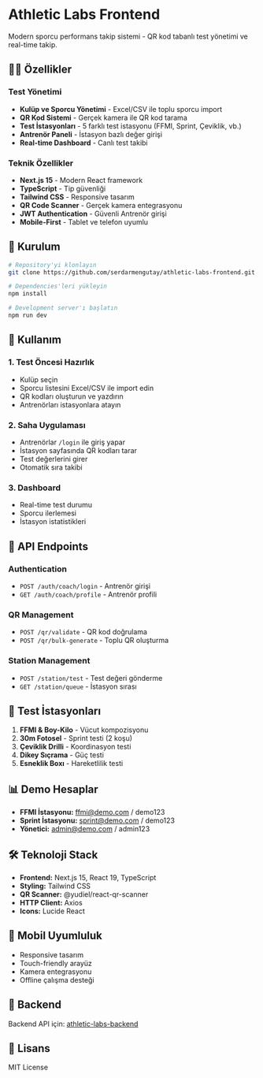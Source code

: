 # Athletic Labs Frontend

Modern sporcu performans takip sistemi - QR kod tabanlı test yönetimi ve real-time takip.

## 🏃‍♂️ Özellikler

### Test Yönetimi

- **Kulüp ve Sporcu Yönetimi** - Excel/CSV ile toplu sporcu import
- **QR Kod Sistemi** - Gerçek kamera ile QR kod tarama
- **Test İstasyonları** - 5 farklı test istasyonu (FFMI, Sprint, Çeviklik, vb.)
- **Antrenör Paneli** - İstasyon bazlı değer girişi
- **Real-time Dashboard** - Canlı test takibi

### Teknik Özellikler

- **Next.js 15** - Modern React framework
- **TypeScript** - Tip güvenliği
- **Tailwind CSS** - Responsive tasarım
- **QR Code Scanner** - Gerçek kamera entegrasyonu
- **JWT Authentication** - Güvenli Antrenör girişi
- **Mobile-First** - Tablet ve telefon uyumlu

## 🚀 Kurulum

```bash
# Repository'yi klonlayın
git clone https://github.com/serdarmengutay/athletic-labs-frontend.git

# Dependencies'leri yükleyin
npm install

# Development server'ı başlatın
npm run dev
```

## 📱 Kullanım

### 1. Test Öncesi Hazırlık

- Kulüp seçin
- Sporcu listesini Excel/CSV ile import edin
- QR kodları oluşturun ve yazdırın
- Antrenörları istasyonlara atayın

### 2. Saha Uygulaması

- Antrenörlar `/login` ile giriş yapar
- İstasyon sayfasında QR kodları tarar
- Test değerlerini girer
- Otomatik sıra takibi

### 3. Dashboard

- Real-time test durumu
- Sporcu ilerlemesi
- İstasyon istatistikleri

## 🔧 API Endpoints

### Authentication

- `POST /auth/coach/login` - Antrenör girişi
- `GET /auth/coach/profile` - Antrenör profili

### QR Management

- `POST /qr/validate` - QR kod doğrulama
- `POST /qr/bulk-generate` - Toplu QR oluşturma

### Station Management

- `POST /station/test` - Test değeri gönderme
- `GET /station/queue` - İstasyon sırası

## 🎯 Test İstasyonları

1. **FFMI & Boy-Kilo** - Vücut kompozisyonu
2. **30m Fotosel** - Sprint testi (2 koşu)
3. **Çeviklik Drilli** - Koordinasyon testi
4. **Dikey Sıçrama** - Güç testi
5. **Esneklik Boxı** - Hareketlilik testi

## 📊 Demo Hesaplar

- **FFMI İstasyonu:** ffmi@demo.com / demo123
- **Sprint İstasyonu:** sprint@demo.com / demo123
- **Yönetici:** admin@demo.com / admin123

## 🛠️ Teknoloji Stack

- **Frontend:** Next.js 15, React 19, TypeScript
- **Styling:** Tailwind CSS
- **QR Scanner:** @yudiel/react-qr-scanner
- **HTTP Client:** Axios
- **Icons:** Lucide React

## 📱 Mobil Uyumluluk

- Responsive tasarım
- Touch-friendly arayüz
- Kamera entegrasyonu
- Offline çalışma desteği

## 🔗 Backend

Backend API için: [athletic-labs-backend](https://github.com/serdarmengutay/athletic-labs-backend)

## 📄 Lisans

MIT License
